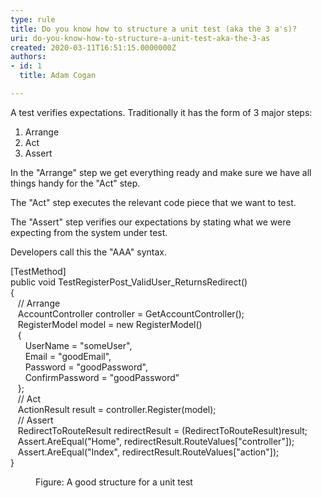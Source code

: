 ```yaml
---
type: rule
title: Do you know how to structure a unit test (aka the 3 a's)?
uri: do-you-know-how-to-structure-a-unit-test-aka-the-3-as
created: 2020-03-11T16:51:15.0000000Z
authors:
- id: 1
  title: Adam Cogan

---
```




<span class='intro'> A test verifies expectations. Traditionally it has the form of 3 major steps&#58;<div><ol><li>Arrange</li><li>Act</li><li>Assert<br></li></ol></div> </span>

<p>​In the &quot;Arrange&quot; step we get everything ready and make sure we have all things handy for the &quot;Act&quot; step.</p><p class="ssw15-rteElement-P">The &quot;Act&quot; step executes the relevant code piece that we want to test.​<br></p><p class="ssw15-rteElement-P">The &quot;Assert&quot; step verifies our expectations by stating what we were expecting from the system under test.​​<br></p><p class="ssw15-rteElement-P">Developers call this the &quot;AAA&quot; syntax.​​<br></p><p class="ssw15-rteElement-CodeArea">[TestMethod]<br>public void TestRegisterPost_ValidUser_ReturnsRedirect()<br>&#123;<br>&#160;&#160;&#160;// Arrange<br>&#160;&#160;&#160;AccountController controller = GetAccountController();<br>&#160;&#160;&#160;RegisterModel model = new RegisterModel()<br>&#160;&#160;&#160;&#123;<br>&#160;&#160;&#160;&#160;&#160;&#160;UserName = &quot;someUser&quot;,<br>&#160;&#160;&#160;&#160;&#160;&#160;Email = &quot;goodEmail&quot;,<br>&#160;&#160;&#160;&#160;&#160;&#160;Password = &quot;goodPassword&quot;,<br>&#160;&#160;&#160;&#160;&#160;&#160;ConfirmPassword = &quot;goodPassword&quot;<br>&#160;&#160;&#160;&#125;;<br>&#160;&#160;&#160;// Act<br>&#160;&#160;&#160;ActionResult result = controller.Register(model);<br>&#160;&#160;&#160;// Assert<br>&#160;&#160;&#160;RedirectToRouteResult redirectResult = (RedirectToRouteResult)result;<br>&#160;&#160;&#160;Assert.AreEqual(&quot;Home&quot;, redirectResult.RouteValues[&quot;controller&quot;]);<br>&#160;&#160;&#160;Assert.AreEqual(&quot;Index&quot;, redirectResult.RouteValues[&quot;action&quot;]);<br>&#125;</p><dd class="ssw15-rteElement-FigureGood">Figure&#58; A good structure for a unit test​​<br></dd>


